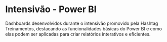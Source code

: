 # Intensivão - Power BI
 Dashboards desenvolvidos durante o intensivão promovido pela Hashtag Treinamentos, destacando as funcionalidades básicas do Power BI e como elas podem ser aplicadas para criar relatórios interativos e eficientes.
